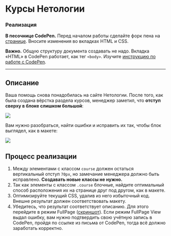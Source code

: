# Курсы Нетологии

### Реализация

**В песочнице CodePen.** Перед началом работы сделайте форк пена на [странице](https://codepen.io/Netology/pen/aRNmrW?editors=1100#0). Вносите изменения во вкладках HTML и CSS.

**Важно.** Общую структуру документа создавать не надо. Вкладка «HTML» в CodePen работает, как тег `<body>`.
Изучите [инструкцию по работе с CodePen](https://github.com/netology-code/guides/tree/master/codepen).

---

## Описание

Ваша помощь снова понадобилась на сайте Нетологии. После того, как была создана вёрстка раздела курсов, менеджер заметил, что **отступ сверху в блоке слишком большой**:

![](https://netology-code.github.io/html-2-homeworks/sources/2-2/courses-before.png)

Вам нужно разобраться, найти ошибки и исправить их так, чтобы блок выглядел, как в макете:

![](https://netology-code.github.io/html-2-homeworks/sources/2-2/courses-after.png)

## Процесс реализации

1. Между элементами с классом `course` должен остаться вертикальный отступ `70px`, но замечание менеджера должно быть исправлено. **Создавать новые классы не нужно.**
2. Так как элементы с классом `.course` блочные, найдите оптимальный способ расположения их на странице друг под другом, как в макете.
3. Оптимизируйте текущий CSS, удалив из него избыточный код. Внешне результат должен соответствовать макету.
4. Убедитесь, что результат соответствует описанию. Для этого перейдите в режим FullPage ([скриншот](/sources/screen.md)). Если режим FullPage View выдал ошибку, вам нужно подтвердить свою учётную запись в CodePen, пройдя по ссылке из письма от CodePen, тогда всё должно заработать корректно.


